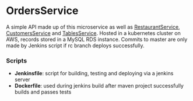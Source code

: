# OrdersService

A simple API made up of this microservice as well as [RestaurantService](https://github.com/bconnelly/RestaurantService), [CustomersService](https://github.com/bconnelly/CustomersService) and [TablesService](https://github.com/bconnelly/TablesService). Hosted in a kubernetes cluster on AWS, records stored in a MySQL RDS instance. Commits to master are only made by Jenkins script if rc branch deploys successfully.

### Scripts
- __Jenkinsfile__: script for building, testing and deploying via a jenkins server
- __Dockerfile__: used during jenkins build after maven project successfully builds and passes tests